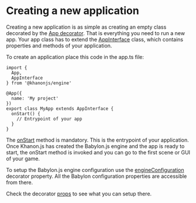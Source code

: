 # Creating a new application

Creating a new application is as simple as creating an empty class decorated by the [App decorator](https://khanonjs.com/api-docs/functions/decorators_app.App.html). That is everything you need to run a new app. Your app class has to extend the [AppInterface](https://khanonjs.com/api-docs/classes/decorators_app.AppInterface.html) class, which contains properties and methods of your application.

To create an application place this code in the app.ts file:
```
import {
  App,
  AppInterface
} from '@khanonjs/engine'

@App({
  name: 'My project'
})
export class MyApp extends AppInterface {
  onStart() {
    // Entrypoint of your app
  }
}
```

The [onStart](https://khanonjs.com/api-docs/classes/decorators_app.AppInterface.html#onStart) method is mandatory. This is the entrypoint of your application. Once Khanon.js has created the Babylon.js engine and the app is ready to start, the onStart method is invoked and you can go to the first scene or GUI of your game.

To setup the Babylon.js engine configuration use the [engineConfiguration](https://khanonjs.com/api-docs/interfaces/decorators_app.AppProps.html#engineConfiguration) decorator property. All the Babylon configuration properties are accessible from there.

Check the decorator [props](https://khanonjs.com/api-docs/interfaces/decorators_app.AppProps.html) to see what you can setup there.